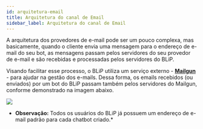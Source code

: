```yaml
---
id: arquitetura-email
title: Arquitetura do canal de Email
sidebar_label: Arquitetura do canal de Email
---
```


A arquitetura dos provedores de e-mail pode ser um pouco complexa, mas basicamente, quando o cliente envia uma mensagem para o endereço de e-mail do seu bot, as mensagens passam pelos servidores do seu provedor de e-mail e são recebidas e processadas pelos servidores do BLiP.

Visando facilitar esse processo, o BLiP utiliza um serviço externo - [**Mailgun**](https://www.mailgun.com/) - para ajudar na gestão dos e-mails. Dessa forma, os emails recebidos (ou enviados) por um bot do BLiP passam também pelos servidores do Mailgun, conforme demonstrado na imagem abaixo.

![](/img/channels/email/arquitetura-email-1.png)<br>
* **Observação:** Todos os usuários do BLiP já possuem um endereço de e-mail padrão para cada chatbot criado.*

<!-- Rating frame -->
<script type="text/javascript" src="/scripts/rating.js"></script>